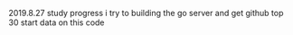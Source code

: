 2019.8.27 study progress
i try to building the go server
and get github top 30 start data on this code

